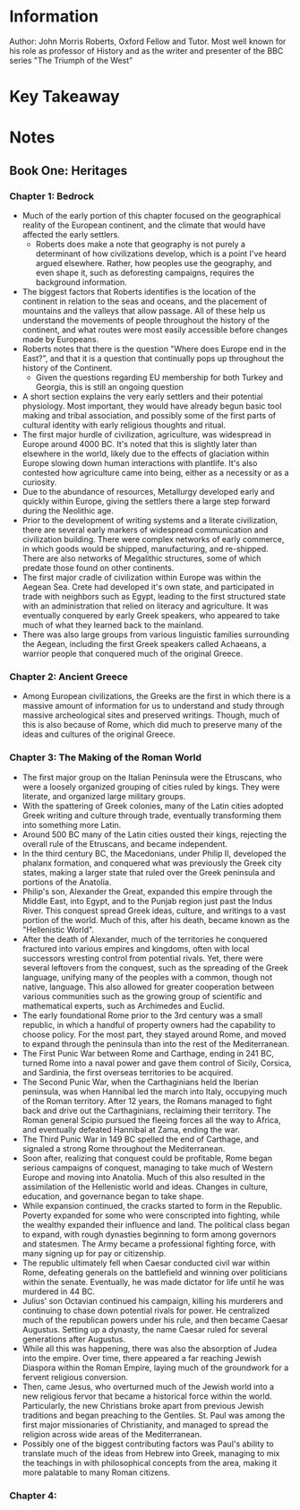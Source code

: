 # Information
Author: John Morris Roberts, Oxford Fellow and Tutor. Most well known for his role as professor of History and as the writer and presenter of the BBC series "The Triumph of the West"
# Key Takeaway
# Notes
## Book One: Heritages
### Chapter 1: Bedrock
- Much of the early portion of this chapter focused on the geographical reality of the European continent, and the climate that would have affected the early settlers.
	- Roberts does make a note that geography is not purely a determinant of how civilizations develop, which is a point I've heard argued elsewhere. Rather, how peoples use the geography, and even shape it, such as deforesting campaigns, requires the background information.
- The biggest factors that Roberts identifies is the location of the continent in relation to the seas and oceans, and the placement of mountains and the valleys that allow passage. All of these help us understand the movements of people throughout the history of the continent, and what routes were most easily accessible before changes made by Europeans.
- Roberts notes that there is the question "Where does Europe end in the East?", and that it is a question that continually pops up throughout the history of the Continent.
	- Given the questions regarding EU membership for both Turkey and Georgia, this is still an ongoing question
- A short section explains the very early settlers and their potential physiology. Most important, they would have already begun basic tool making and tribal association, and possibly some of the first parts of cultural identity with early religious thoughts and ritual.
- The first major hurdle of civilization, agriculture, was widespread in Europe around 4000 BC. It's noted that this is slightly later than elsewhere in the world, likely due to the effects of glaciation within Europe slowing down human interactions with plantlife. It's also contested how agriculture came into being, either as a necessity or as a curiosity.
- Due to the abundance of resources, Metallurgy developed early and quickly within Europe, giving the settlers there a large step forward during the Neolithic age.
- Prior to the development of writing systems and a literate civilization, there are several early markers of widespread communication and civilization building. There were complex networks of early commerce, in which goods would be shipped, manufacturing, and re-shipped. There are also networks of Megalithic structures, some of which predate those found on other continents.
- The first major cradle of civilization within Europe was within the Aegean Sea. Crete had developed it's own state, and participated in trade with neighbors such as Egypt, leading to the first structured state with an administration that relied on literacy and agriculture. It was eventually conquered by early Greek speakers, who appeared to take much of what they learned back to the mainland.
- There was also large groups from various linguistic families surrounding the Aegean, including the first Greek speakers called Achaeans, a warrior people that conquered much of the original Greece.
### Chapter 2: Ancient Greece
- Among European civilizations, the Greeks are the first in which there is a massive amount of information for us to understand and study through massive archeological sites and preserved writings. Though, much of this is also because of Rome, which did much to preserve many of the ideas and cultures of the original Greece.
### Chapter 3: The Making of the Roman World
- The first major group on the Italian Peninsula were the Etruscans, who were a loosely organized grouping of cities ruled by kings. They were literate, and organized large military groups.
- With the spattering of Greek colonies, many of the Latin cities adopted Greek writing and culture through trade, eventually transforming them into something more Latin.
- Around 500 BC many of the Latin cities ousted their kings, rejecting the overall rule of the Etruscans, and became independent.
- In the third century BC, the Macedonians, under Philip II, developed the phalanx formation, and conquered what was previously the Greek city states, making a larger state that ruled over the Greek peninsula and portions of the Anatolia.
- Philip's son, Alexander the Great, expanded this empire through the Middle East, into Egypt, and to the Punjab region just past the Indus River. This conquest spread Greek ideas, culture, and writings to a vast portion of the world. Much of this, after his death, became known as the "Hellenistic World".
- After the death of Alexander, much of the territories he conquered fractured into various empires and kingdoms, often with local successors wresting control from potential rivals. Yet, there were several leftovers from the conquest, such as the spreading of the Greek language, unifying many of the peoples with a common, though not native, language. This also allowed for greater cooperation between various communities such as the growing group of scientific and mathematical experts, such as Archimedes and Euclid.
- The early foundational Rome prior to the 3rd century was a small republic, in which a handful of property owners had the capability to choose policy. For the most part, they stayed around Rome, and moved to expand through the peninsula than into the rest of the Mediterranean.
- The First Punic War between Rome and Carthage, ending in 241 BC, turned Rome into a naval power and gave them control of Sicily, Corsica, and Sardinia, the first overseas territories to be acquired.
- The Second Punic War, when the Carthaginians held the Iberian peninsula, was when Hannibal led the march into Italy, occupying much of the Roman territory. After 12 years, the Romans managed to fight back and drive out the Carthaginians, reclaiming their territory. The Roman general Scipio pursued the fleeing forces all the way to Africa, and eventually defeated Hannibal at Zama, ending the war.
- The Third Punic War in 149 BC spelled the end of Carthage, and signaled a strong Rome throughout the Mediterranean.
- Soon after, realizing that conquest could be profitable, Rome began serious campaigns of conquest, managing to take much of Western Europe and moving into Anatolia. Much of this also resulted in the assimilation of the Hellenistic world and ideas. Changes in culture, education, and governance began to take shape.
- While expansion continued, the cracks started to form in the Republic. Poverty expanded for some who were conscripted into fighting, while the wealthy expanded their influence and land. The political class began to expand, with rough dynasties beginning to form among governors and statesmen. The Army became a professional fighting force, with many signing up for pay or citizenship.
- The republic ultimately fell when Caesar conducted civil war within Rome, defeating generals on the battlefield and winning over politicians within the senate. Eventually, he was made dictator for life until he was murdered in 44 BC.
- Julius' son Octavian continued his campaign, killing his murderers and continuing to chase down potential rivals for power. He centralized much of the republican powers under his rule, and then became Caesar Augustus. Setting up a dynasty, the name Caesar ruled for several generations after Augustus.
- While all this was happening, there was also the absorption of Judea into the empire. Over time, there appeared a far reaching Jewish Diaspora within the Roman Empire, laying much of the groundwork for a fervent religious conversion.
- Then, came Jesus, who overturned much of the Jewish world into a new religious fervor that became a historical force within the world. Particularly, the new Christians broke apart from previous Jewish traditions and began preaching to the Gentiles. St. Paul was among the first major missionaries of Christianity, and managed to spread the religion across wide areas of the Mediterranean.
- Possibly one of the biggest contributing factors was Paul's ability to translate much of the ideas from Hebrew into Greek, managing to mix the teachings in with philosophical concepts from the area, making it more palatable to many Roman citizens.
### Chapter 4: 